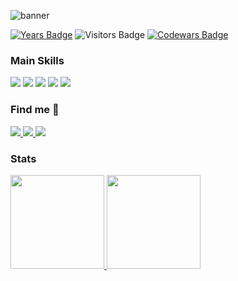 ![banner](https://user-images.githubusercontent.com/52518797/112150459-e19ad580-8bbe-11eb-86a4-3dc02d489ae7.png)   

[![Years Badge](https://badges.pufler.dev/years/sampaiorafael)](https://badges.pufler.dev)
![Visitors Badge](https://visitor-badge.glitch.me/badge?page_id=sampaiorafael.sampaiorafael)
[![Codewars Badge](https://www.codewars.com/users/sampaiorafael/badges/micro)](https://www.codewars.com/users/sampaiorafael/badges/micro)

### Main Skills

<p align="left">

<img src="https://img.shields.io/badge/JavaScript-F7DF1E?style=for-the-badge&logo=javascript&logoColor=black" />
<img src="https://img.shields.io/badge/Node.js-43853D?style=for-the-badge&logo=node.js&logoColor=white" />
<img src="https://img.shields.io/badge/TypeScript-007ACC?style=for-the-badge&logo=typescript&logoColor=white" />
<img src="https://img.shields.io/badge/Express.js-404D59?style=for-the-badge&logo=express&logoColor=white" />
<img src="https://img.shields.io/badge/MySQL-00000F?style=for-the-badge&logo=mysql&logoColor=white" />

</p>

### Find me :wave:

<p align="left">
  
  <a href="https://www.instagram.com/rafaleceu/" alt="Instagram">
  <img src="https://img.shields.io/badge/-Instagram-DF0174?style=for-the-badge&logo=instagram&logoColor=white&link=https://www.instagram.com/rafaleceu/"/>
  </a>
  
  <a href="https://www.linkedin.com/in/sampaiorafaeldev" alt="Linkedin">
  <img src="https://img.shields.io/badge/-Linkedin-0e76a8?style=for-the-badge&logo=Linkedin&logoColor=white&link=https://www.linkedin.com/in/sampaiorafaeldev" />
  </a>

  <a href="https://www.facebook.com/rafasampaio021/" alt="Facebook">
  <img src="https://img.shields.io/badge/-Facebook-3b5998?style=for-the-badge&logo=facebook&logoColor=white&link=https://www.facebook.com/rafasampaio021"/>
  </a>
  
</p>

### Stats

<p align="justify">
  
  <a href="https://github.com/sampaiorafael/github-readme-stats">
    <img
      height="150"
      src="https://github-readme-stats.vercel.app/api?username=sampaiorafael&count_private=true&show_icons=true&custom_title=Github%20Status&show=issues&theme=radical"
    />
  </a>
  
   <a href="https://github.com/sampaiorafael/github-readme-stats">
    <img
      height="150"
      src="https://github-readme-stats.vercel.app/api/top-langs/?username=sampaiorafael&layout=compact&theme=radical" />
  </a>  
  
</p>


